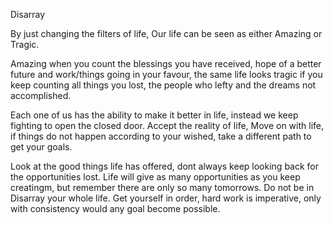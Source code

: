 Disarray 

By just changing the filters of life, Our life can be seen as either Amazing or Tragic.

Amazing when you count the blessings you have received, hope of a better future and work/things going in your favour, the same life looks tragic if you keep counting all things you lost, the people who lefty and the dreams not accomplished.

Each one of us has the ability to make it better in life, instead we keep fighting to open the closed door. Accept the reality of life, Move on with life, if things do not happen according to your wished, take a different path to get your goals.

Look at the good things life has offered, dont always keep looking back for the opportunities lost. Life will give as many opportunities as you keep creatingm, but remember there are only so many tomorrows. Do not be in Disarray your whole life. Get yourself in order, hard work is imperative, only with consistency would any goal become possible.